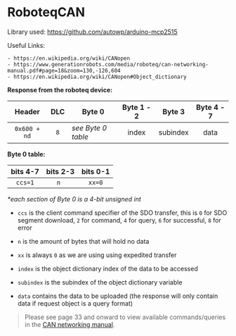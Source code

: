 # RoboteqCAN

Library used: https://github.com/autowp/arduino-mcp2515 

Useful Links: 

	- https://en.wikipedia.org/wiki/CANopen 
	- https://www.generationrobots.com/media/roboteq/can-networking-manual.pdf#page=18&zoom=130,-126,604
	- https://en.wikipedia.org/wiki/CANopen#Object_dictionary

<b> Response from the roboteq device: </b>

|   Header   | DLC |        Byte 0      |  Byte 1 - 2  |  Byte 3  |  Byte 4 - 7  |
|:----------:|:---:|--------------------|:------------:|:--------:|:------------:|
|`0x600 + nd`| `8` | *see Byte 0 table* |     index    | subindex |      data    |

<b> Byte 0 table: </b>

|  bits 4-7  |  bits 2-3  |  bits 0-1  |
|:----------:|:----------:|:----------:|
|   `ccs=1`  |    `n `    |   `xx=0`   |

*\*each section of Byte 0 is a 4-bit unsigned int*

+ `ccs` is the client command specifier of the SDO transfer, this is `0` for SDO segment download, `2` for command, `4` for query, `6` for successful, `8` for error
+ `n` is the amount of bytes that will hold no data
+ `xx` is always `0` as we are using using expedited transfer

+ `index` is the object dictionary index of the data to be accessed
+ `subindex` is the subindex of the object dictionary variable
+ `data` contains the data to be uploaded (the response will only contain data if request object is a query format)

>Please see page 33 and onward to view available commands/queries in the [CAN networking manual](https://www.generationrobots.com/media/roboteq/can-networking-manual.pdf#page=33).
